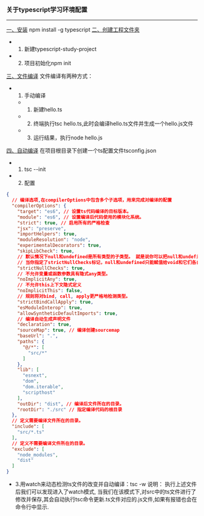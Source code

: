 ### 关于typescript学习环境配置
---

[一、安装]()
npm install -g typescript
[二、创建工程文件夹]()
+ 1. 新建typescript-study-project
+ 2. 项目初始化npm init

[三、文件编译]()
文件编译有两种方式：
+ 1. 手动编译
   + 1. 新建hello.ts
   + 2. 终端执行tsc hello.ts,此时会编译hello.ts文件并生成一个hello.js文件
   + 3. 运行结果，执行node hello.js

[四、自动编译]()
在项目根目录下创建一个ts配置文件tsconfig.json

+ 1. tsc --init
+ 2. 配置
```json
{
  // 编译选项,在compilerOptions中包含多个子选项，用来完成对编译的配置
  "compilerOptions": {
    "target": "es6", // 设置ts代码编译的目标版本。
    "module": "es6", // 设置编译后代码使用的模块化系统。
    "strict": true, // 启用所有的严格检查
    "jsx": "preserve",
    "importHelpers": true,
    "moduleResolution": "node",
    "experimentalDecorators": true,
    "skipLibCheck": true,
    // 默认情况下null和undefined是所有类型的子类型。 就是说你可以把null和undefined赋值给其它类型的变量。
    // 当你指定了strictNullChecks标记，null和undefined只能赋值给void和它们各自
    "strictNullChecks": true,
    // 不允许变量或函数参数具有隐式any类型。
    "noImplicitAny": true,
    // 不允许this上下文隐式定义
    "noImplicitThis": false,
    // 规则将对bind, call, apply更严格地检测类型。
    "strictBindCallApply": true,
    "esModuleInterop": true,
    "allowSyntheticDefaultImports": true,
    // 编译自动生成声明文件
    "declaration": true,
    "sourceMap": true, // 编译创建sourcemap
    "baseUrl": ".",
    "paths": {
      "@/*": [
        "src/*"
      ]
    },
    "lib": [
      "esnext",
      "dom",
      "dom.iterable",
      "scripthost"
    ],
    "outDir": "dist", // 编译后文件所在的目录。
    "rootDir": "./src" // 指定编译代码的根目录
  },
  // 定义需要编译文件所在的目录。
  "include": [
    "src/*.ts"
  ],
  // 定义不需要编译文件所在的目录。
  "exclude": [
    "node_modules",
    "dist"
  ]
}

```
+ 3.用watch来动态检测ts文件的改变并自动编译：tsc -w
说明：
执行上述文件后我们可以发现进入了watch模式, 当我们在该模式下,对src中的ts文件进行了修改并保存,其会自动执行tsc命令更新.ts文件对应的.js文件,如果有报错也会在命令行中显示.